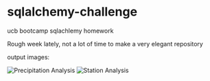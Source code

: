 # sqlalchemy-challenge
ucb bootcamp sqlachlemy homework

Rough week lately, not a lot of time to make a very elegant repository

output images:

![Precipitation Analysis](https://github.com/jj2798nyu/sqlalchemy-challenge/blob/main/precipitation_analysis.jpg)
![Station Analysis](https://github.com/jj2798nyu/sqlalchemy-challenge/blob/main/station_USC00519281_analysis.jpg)
